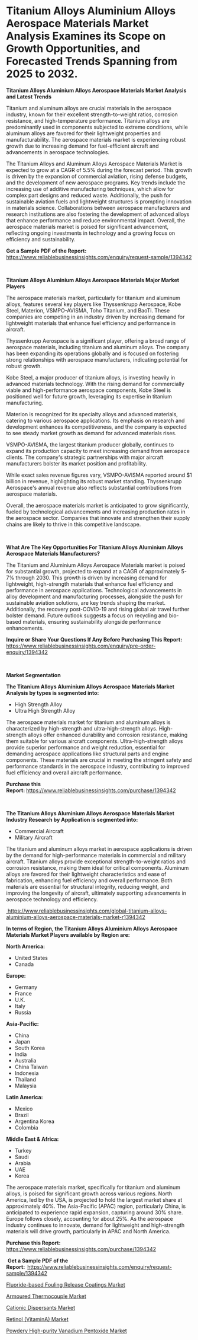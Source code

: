 <p><h1>Titanium Alloys Aluminium Alloys Aerospace Materials Market Analysis Examines its Scope on Growth Opportunities, and Forecasted Trends Spanning from 2025 to 2032.</h1></p><p><strong>Titanium Alloys Aluminium Alloys Aerospace Materials Market Analysis and Latest Trends</strong></p>
<p><p>Titanium and aluminum alloys are crucial materials in the aerospace industry, known for their excellent strength-to-weight ratios, corrosion resistance, and high-temperature performance. Titanium alloys are predominantly used in components subjected to extreme conditions, while aluminum alloys are favored for their lightweight properties and manufacturability. The aerospace materials market is experiencing robust growth due to increasing demand for fuel-efficient aircraft and advancements in aerospace technologies.</p><p>The Titanium Alloys and Aluminum Alloys Aerospace Materials Market is expected to grow at a CAGR of 5.5% during the forecast period. This growth is driven by the expansion of commercial aviation, rising defense budgets, and the development of new aerospace programs. Key trends include the increasing use of additive manufacturing techniques, which allow for complex part designs and reduced waste. Additionally, the push for sustainable aviation fuels and lightweight structures is prompting innovation in materials science. Collaborations between aerospace manufacturers and research institutions are also fostering the development of advanced alloys that enhance performance and reduce environmental impact. Overall, the aerospace materials market is poised for significant advancement, reflecting ongoing investments in technology and a growing focus on efficiency and sustainability.</p></p>
<p><strong>Get a Sample PDF of the Report:&nbsp;</strong> <a href="https://www.reliablebusinessinsights.com/enquiry/request-sample/1394342?utm_campaign=60&utm_medium=2&utm_source=Github&utm_content=ia&utm_term=22032025&utm_id=titanium-alloys-aluminium-alloys-aerospace-materials">https://www.reliablebusinessinsights.com/enquiry/request-sample/1394342</a></p>
<p>&nbsp;</p>
<p><strong>Titanium Alloys Aluminium Alloys Aerospace Materials Major Market Players</strong></p>
<p><p>The aerospace materials market, particularly for titanium and aluminum alloys, features several key players like Thyssenkrupp Aerospace, Kobe Steel, Materion, VSMPO-AVISMA, Toho Titanium, and BaoTi. These companies are competing in an industry driven by increasing demand for lightweight materials that enhance fuel efficiency and performance in aircraft.</p><p>Thyssenkrupp Aerospace is a significant player, offering a broad range of aerospace materials, including titanium and aluminum alloys. The company has been expanding its operations globally and is focused on fostering strong relationships with aerospace manufacturers, indicating potential for robust growth.</p><p>Kobe Steel, a major producer of titanium alloys, is investing heavily in advanced materials technology. With the rising demand for commercially viable and high-performance aerospace components, Kobe Steel is positioned well for future growth, leveraging its expertise in titanium manufacturing.</p><p>Materion is recognized for its specialty alloys and advanced materials, catering to various aerospace applications. Its emphasis on research and development enhances its competitiveness, and the company is expected to see steady market growth as demand for advanced materials rises.</p><p>VSMPO-AVISMA, the largest titanium producer globally, continues to expand its production capacity to meet increasing demand from aerospace clients. The company's strategic partnerships with major aircraft manufacturers bolster its market position and profitability.</p><p>While exact sales revenue figures vary, VSMPO-AVISMA reported around $1 billion in revenue, highlighting its robust market standing. Thyssenkrupp Aerospace's annual revenue also reflects substantial contributions from aerospace materials.</p><p>Overall, the aerospace materials market is anticipated to grow significantly, fueled by technological advancements and increasing production rates in the aerospace sector. Companies that innovate and strengthen their supply chains are likely to thrive in this competitive landscape.</p></p>
<p>&nbsp;</p>
<p><strong>What Are The Key Opportunities For Titanium Alloys Aluminium Alloys Aerospace Materials Manufacturers?</strong></p>
<p><p>The Titanium and Aluminium Alloys Aerospace Materials market is poised for substantial growth, projected to expand at a CAGR of approximately 5-7% through 2030. This growth is driven by increasing demand for lightweight, high-strength materials that enhance fuel efficiency and performance in aerospace applications. Technological advancements in alloy development and manufacturing processes, alongside the push for sustainable aviation solutions, are key trends shaping the market. Additionally, the recovery post-COVID-19 and rising global air travel further bolster demand. Future outlook suggests a focus on recycling and bio-based materials, ensuring sustainability alongside performance enhancements.</p></p>
<p><strong>Inquire or Share Your Questions If Any Before Purchasing This Report:</strong> <a href="https://www.reliablebusinessinsights.com/enquiry/pre-order-enquiry/1394342?utm_campaign=60&utm_medium=2&utm_source=Github&utm_content=ia&utm_term=22032025&utm_id=titanium-alloys-aluminium-alloys-aerospace-materials">https://www.reliablebusinessinsights.com/enquiry/pre-order-enquiry/1394342</a></p>
<p>&nbsp;</p>
<p><strong>Market Segmentation</strong></p>
<p><strong>The Titanium Alloys Aluminium Alloys Aerospace Materials Market Analysis by types is segmented into:</strong></p>
<p><ul><li>High Strength Alloy</li><li>Ultra High Strength Alloy</li></ul></p>
<p><p>The aerospace materials market for titanium and aluminum alloys is characterized by high-strength and ultra-high-strength alloys. High-strength alloys offer enhanced durability and corrosion resistance, making them suitable for various aircraft components. Ultra-high-strength alloys provide superior performance and weight reduction, essential for demanding aerospace applications like structural parts and engine components. These materials are crucial in meeting the stringent safety and performance standards in the aerospace industry, contributing to improved fuel efficiency and overall aircraft performance.</p></p>
<p><strong>Purchase this Report:&nbsp;</strong><a href="https://www.reliablebusinessinsights.com/purchase/1394342?utm_campaign=60&utm_medium=2&utm_source=Github&utm_content=ia&utm_term=22032025&utm_id=titanium-alloys-aluminium-alloys-aerospace-materials">https://www.reliablebusinessinsights.com/purchase/1394342</a></p>
<p>&nbsp;</p>
<p><strong>The Titanium Alloys Aluminium Alloys Aerospace Materials Market Industry Research by Application is segmented into:</strong></p>
<p><ul><li>Commercial Aircraft</li><li>Military Aircraft</li></ul></p>
<p><p>The titanium and aluminum alloys market in aerospace applications is driven by the demand for high-performance materials in commercial and military aircraft. Titanium alloys provide exceptional strength-to-weight ratios and corrosion resistance, making them ideal for critical components. Aluminum alloys are favored for their lightweight characteristics and ease of fabrication, enhancing fuel efficiency and overall performance. Both materials are essential for structural integrity, reducing weight, and improving the longevity of aircraft, ultimately supporting advancements in aerospace technology and efficiency.</p></p>
<p><a href="https://www.reliablebusinessinsights.com/global-titanium-alloys-aluminium-alloys-aerospace-materials-market-r1394342?utm_campaign=60&utm_medium=2&utm_source=Github&utm_content=ia&utm_term=22032025&utm_id=titanium-alloys-aluminium-alloys-aerospace-materials">&nbsp;https://www.reliablebusinessinsights.com/global-titanium-alloys-aluminium-alloys-aerospace-materials-market-r1394342</a></p>
<p><strong>In terms of Region, the Titanium Alloys Aluminium Alloys Aerospace Materials Market Players available by Region are:</strong></p>
<p>
    <p> <strong> North America: </strong>
        <ul>
            <li>United States</li>
            <li>Canada</li>
        </ul>
        </p> 
    <p> <strong> Europe: </strong>
        <ul>
            <li>Germany</li>
            <li>France</li>
            <li>U.K.</li>
            <li>Italy</li>
            <li>Russia</li>
        </ul>
        </p> 
    <p> <strong> Asia-Pacific: </strong>
        <ul>
            <li>China</li>
            <li>Japan</li>
            <li>South Korea</li>
            <li>India</li>
            <li>Australia</li>
            <li>China Taiwan</li>
            <li>Indonesia</li>
            <li>Thailand</li>
            <li>Malaysia</li>
        </ul>
        </p> 
    <p> <strong> Latin America: </strong>
        <ul>
            <li>Mexico</li>
            <li>Brazil</li>
            <li>Argentina Korea</li>
            <li>Colombia</li>
        </ul>
        </p> 
    <p> <strong> Middle East & Africa: </strong>
        <ul>
            <li>Turkey</li>
            <li>Saudi</li>
            <li>Arabia</li>
            <li>UAE</li>
            <li>Korea</li>
        </ul>
    </p>
    </p>
<p><p>The aerospace materials market, specifically for titanium and aluminum alloys, is poised for significant growth across various regions. North America, led by the USA, is projected to hold the largest market share at approximately 40%. The Asia-Pacific (APAC) region, particularly China, is anticipated to experience rapid expansion, capturing around 30% share. Europe follows closely, accounting for about 25%. As the aerospace industry continues to innovate, demand for lightweight and high-strength materials will drive growth, particularly in APAC and North America.</p></p>
<p><strong>Purchase this Report: </strong><a href="https://www.reliablebusinessinsights.com/purchase/1394342?utm_campaign=60&utm_medium=2&utm_source=Github&utm_content=ia&utm_term=22032025&utm_id=titanium-alloys-aluminium-alloys-aerospace-materials">https://www.reliablebusinessinsights.com/purchase/1394342</a></p>
<p>&nbsp;<strong>Get a Sample PDF of the Report:&nbsp;&nbsp;</strong><a href="https://www.reliablebusinessinsights.com/enquiry/request-sample/1394342?utm_campaign=60&utm_medium=2&utm_source=Github&utm_content=ia&utm_term=22032025&utm_id=titanium-alloys-aluminium-alloys-aerospace-materials">https://www.reliablebusinessinsights.com/enquiry/request-sample/1394342</a></p>
<p><strong></strong></p>
<p><p><a href="https://github.com/alrogikrosa/Market-Research-Report-List-1/blob/main/fluoride-based-fouling-release-coatings-market.md?utm_campaign=60&utm_medium=2&utm_source=Github&utm_content=ia&utm_term=22032025&utm_id=titanium-alloys-aluminium-alloys-aerospace-materials">Fluoride-based Fouling Release Coatings Market</a></p><p><a href="https://github.com/cavushjla/Market-Research-Report-List-1/blob/main/armoured-thermocouple-market.md?utm_campaign=60&utm_medium=2&utm_source=Github&utm_content=ia&utm_term=22032025&utm_id=titanium-alloys-aluminium-alloys-aerospace-materials">Armoured Thermocouple Market</a></p><p><a href="https://github.com/mynaoanes/Market-Research-Report-List-1/blob/main/cationic-dispersants-market.md?utm_campaign=60&utm_medium=2&utm_source=Github&utm_content=ia&utm_term=22032025&utm_id=titanium-alloys-aluminium-alloys-aerospace-materials">Cationic Dispersants Market</a></p><p><a href="https://github.com/coricnzati/Market-Research-Report-List-1/blob/main/retinol-vitamina-market.md?utm_campaign=60&utm_medium=2&utm_source=Github&utm_content=ia&utm_term=22032025&utm_id=titanium-alloys-aluminium-alloys-aerospace-materials">Retinol (VitaminA) Market</a></p><p><a href="https://github.com/borknyberg/Market-Research-Report-List-1/blob/main/powdery-high-purity-vanadium-pentoxide-market.md?utm_campaign=60&utm_medium=2&utm_source=Github&utm_content=ia&utm_term=22032025&utm_id=titanium-alloys-aluminium-alloys-aerospace-materials">Powdery High-purity Vanadium Pentoxide Market</a></p></p>